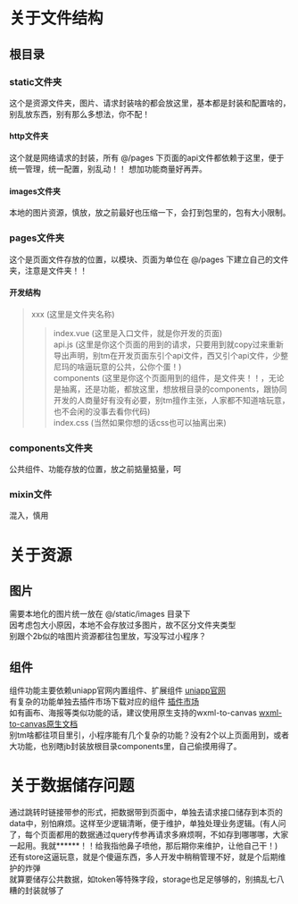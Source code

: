 # 关于文件结构

## 根目录

### static文件夹
这个是资源文件夹，图片、请求封装啥的都会放这里，基本都是封装和配置啥的，别乱放东西，别有那么多想法，你不配！
#### http文件夹
这个就是网络请求的封装，所有 @/pages 下页面的api文件都依赖于这里，便于统一管理，统一配置，别乱动！！ 想加功能商量好再弄。
#### images文件夹
本地的图片资源，慎放，放之前最好也压缩一下，会打到包里的，包有大小限制。

### pages文件夹
这个是页面文件存放的位置，以模块、页面为单位在 @/pages 下建立自己的文件夹，注意是文件夹！！
#### 开发结构
> xxx (这里是文件夹名称)  
>> index.vue (这里是入口文件，就是你开发的页面)  
>> api.js (这里是你这个页面的用到的请求，只要用到就copy过来重新导出声明，别tm在开发页面东引个api文件，西又引个api文件，少整尼玛的啥逼玩意的公共，公你个蛋！)  
>> components (这里是你这个页面用到的组件，是文件夹！！，无论是抽离，还是功能，都放这里，想放根目录的components，跟协同开发的人商量好有没有必要，别tm擅作主张，人家都不知道啥玩意，也不会闲的没事去看你代码)  
>> index.css (当然如果你想的话css也可以抽离出来)  

### components文件夹
公共组件、功能存放的位置，放之前掂量掂量，呵

### mixin文件
混入，慎用

# 关于资源

## 图片
需要本地化的图片统一放在 @/static/images 目录下  
因考虑包大小原因，本地不会存放过多图片，故不区分文件夹类型  
别跟个2b似的啥图片资源都往包里放，写没写过小程序？

## 组件
组件功能主要依赖uniapp官网内置组件、扩展组件 [uniapp官网](https://uniapp.dcloud.net.cn/component/)  
有复杂的功能单独去插件市场下载对应的组件 [插件市场](https://ext.dcloud.net.cn/)  
如有画布、海报等类似功能的话，建议使用原生支持的wxml-to-canvas [wxml-to-canvas原生文档](https://developers.weixin.qq.com/miniprogram/dev/platform-capabilities/en/extended/component-plus/wxml-to-canvas.html)  
别tm啥都往项目里引，小程序能有几个复杂的功能？没有2个以上页面用到，或者大功能，也别瞎jb封装放根目录components里，自己偷摸用得了。

# 关于数据储存问题
通过跳转时链接带参的形式，把数据带到页面中，单独去请求接口储存到本页的data中，别怕麻烦。这样至少逻辑清晰，便于维护，单独处理业务逻辑。(有人问了，每个页面都用的数据通过query传参再请求多麻烦啊，不如存到哪哪哪，大家一起用。我就******！！给我指他鼻子喷他，那后期你来维护，让他自己干！)  
还有store这逼玩意，就是个傻逼东西，多人开发中稍稍管理不好，就是个后期维护的炸弹  
就算要储存公共数据，如token等特殊字段，storage也足足够够的，别搞乱七八糟的封装就够了
